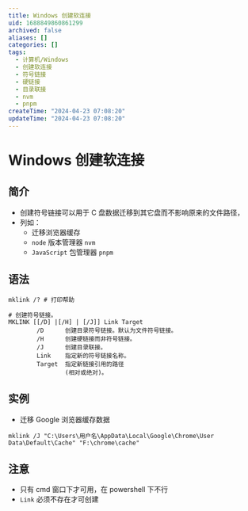 ```yaml
---
title: Windows 创建软连接
uid: 1688849860861299
archived: false
aliases: []
categories: []
tags:
  - 计算机/Windows
  - 创建软连接
  - 符号链接
  - 硬链接
  - 目录联接
  - nvm
  - pnpm
createTime: "2024-04-23 07:08:20"
updateTime: "2024-04-23 07:08:20"
---
```


# Windows 创建软连接

## 简介

- 创建符号链接可以用于 C 盘数据迁移到其它盘而不影响原来的文件路径，
- 列如：
  - 迁移浏览器缓存
  - `node` 版本管理器 `nvm`
  - `JavaScript` 包管理器 `pnpm`

## 语法

```shell
mklink /? # 打印帮助

# 创建符号链接。
MKLINK [[/D] |[/H] | [/J]] Link Target
        /D      创建目录符号链接。默认为文件符号链接。
        /H      创建硬链接而非符号链接。
        /J      创建目录联接。
        Link    指定新的符号链接名称。
        Target  指定新链接引用的路径
                (相对或绝对)。
```

## 实例

- 迁移 Google 浏览器缓存数据

```shell
mklink /J "C:\Users\用户名\AppData\Local\Google\Chrome\User Data\Default\Cache" "F:\chrome\cache"
```

## 注意

- 只有 cmd 窗口下才可用，在 powershell 下不行
- `Link` 必须不存在才可创建
